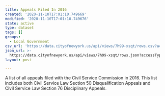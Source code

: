 ```yaml
---
title: Appeals Filed In 2016
created: '2020-11-10T17:01:10.749669'
modified: '2020-11-10T17:01:10.749676'
state: active
type: dataset
tags: []
groups:
  - Local Government
csv_url: 'https://data.cityofnewyork.us/api/views/7h99-xsqt/rows.csv?accessType=DOWNLOAD'
json_url: >-
  https://data.cityofnewyork.us/api/views/7h99-xsqt/rows.json?accessType=DOWNLOAD
layout: post

---
```

A list of all appeals filed with the Civil Service Commission in 2016.  This list includes both Civil Service Law Section 50 Disqualification Appeals and Civil Service Law Section 76 Disciplinary Appeals.
